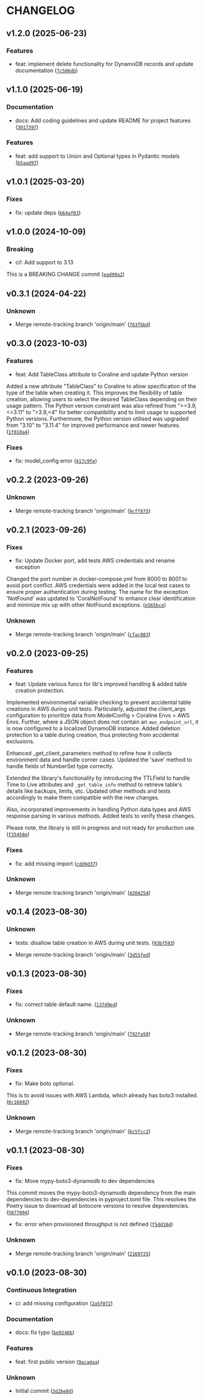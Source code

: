 # CHANGELOG


## v1.2.0 (2025-06-23)

### Features

* feat: implement delete functionality for DynamoDB records and update documentation ([`7c506db`](https://github.com/megalus/coraline/commit/7c506db1b0dd4c697be351ed0a73c11b69f2ad83))


## v1.1.0 (2025-06-19)

### Documentation

* docs: Add coding guidelines and update README for project features ([`3017397`](https://github.com/megalus/coraline/commit/3017397763fc3dd184aacd53a2ef75d9af118149))

### Features

* feat: add support to Union and Optional types in Pydantic models ([`b5aad97`](https://github.com/megalus/coraline/commit/b5aad975e565d0baa3d0ede32255c2af73af42c0))


## v1.0.1 (2025-03-20)

### Fixes

* fix: update deps ([`664af03`](https://github.com/megalus/coraline/commit/664af0327c7f0773b713e78df36e9e885d274d96))


## v1.0.0 (2024-10-09)

### Breaking

* ci!: Add support to 3.13

This is a BREAKING CHANGE commit ([`ead99a2`](https://github.com/megalus/coraline/commit/ead99a22222b391fca2f983f476000707c66edca))


## v0.3.1 (2024-04-22)

### Unknown

* Merge remote-tracking branch 'origin/main' ([`763fbbd`](https://github.com/megalus/coraline/commit/763fbbd325751744cc589bf5b3d64244d60c09ba))


## v0.3.0 (2023-10-03)

### Features

* feat: Add TableClass attribute to Coraline and update Python version

Added a new attribute "TableClass" to Coraline to allow specification of the type of the table when creating it. This improves the flexibility of table creation, allowing users to select the desired TableClass depending on their usage pattern. The Python version constraint was also refined from ">=3.9,<=3.11" to ">3.9,<4" for better compatibility and to limit usage to supported Python versions. Furthermore, the Python version utilised was upgraded from "3.10" to "3.11.4" for improved performance and newer features. ([`1f010a4`](https://github.com/megalus/coraline/commit/1f010a4d7b340e58ba65c55b9b600ba841342664))

### Fixes

* fix: model_config error ([`417c9fe`](https://github.com/megalus/coraline/commit/417c9fe43a736d1997e6e6791ee0831a4e19ccf3))


## v0.2.2 (2023-09-26)

### Unknown

* Merge remote-tracking branch 'origin/main' ([`9cff875`](https://github.com/megalus/coraline/commit/9cff87511949fe0d498babab96cc6561a8816642))


## v0.2.1 (2023-09-26)

### Fixes

* fix: Update Docker port, add tests AWS credentials and rename exception

Changed the port number in docker-compose.yml from 8000 to 8001 to avoid port conflict. AWS credentials were added in the local test cases to ensure proper authentication during testing. The name for the exception 'NotFound' was updated to 'CoralNotFound' to enhance clear identification and minimize mix up with other NotFound exceptions. ([`e565bce`](https://github.com/megalus/coraline/commit/e565bcef49214eac021327f83ba1e1ab9c40f830))

### Unknown

* Merge remote-tracking branch 'origin/main' ([`cfac883`](https://github.com/megalus/coraline/commit/cfac883213b35da9abccf19dfef68676dc32e3d7))


## v0.2.0 (2023-09-25)

### Features

* feat: Update various funcs for lib's improved handling & added table creation protection.

Implemented environmental variable checking to prevent accidental table creations in AWS during unit tests. Particularly, adjusted the client_args configuration to prioritize data from ModelConfig > Coraline Envs > AWS Envs. Further, where a JSON object does not contain an `aws_endpoint_url`, it is now configured to a localized DynamoDB instance.
Added deletion protection to a table during creation, thus protecting from accidental exclusions.

Enhanced _get_client_parameters method to refine how it collects environment data and handle corner cases. Updated the 'save' method to handle fields of NumberSet type correctly.

Extended the library's functionality by introducing the TTLField to handle Time to Live attributes and `_get_table_info` method to retrieve table's details like backups, limits, etc. Updated other methods and tests accordingly to make them compatible with the new changes.

Also, incorporated improvements in handling Python data types and AWS response parsing in various methods. Added tests to verify these changes.

Please note, the library is still in progress and not ready for production use. ([`f35458e`](https://github.com/megalus/coraline/commit/f35458eeda8b46ed6d6a27cb4a801a2d57a9b599))

### Fixes

* fix: add missing import ([`cdd9d37`](https://github.com/megalus/coraline/commit/cdd9d378b4d0450e23c3c5cd4c37598ccb254321))

### Unknown

* Merge remote-tracking branch 'origin/main' ([`4204254`](https://github.com/megalus/coraline/commit/4204254dcd51b9952b5bd6ecb6d059dc6dd220a5))


## v0.1.4 (2023-08-30)

### Unknown

* tests: disallow table creation in AWS during unit tests. ([`93b7593`](https://github.com/megalus/coraline/commit/93b7593b37a501f0beeac32d55cc3a8dc6dbe8a2))

* Merge remote-tracking branch 'origin/main' ([`3d55fed`](https://github.com/megalus/coraline/commit/3d55fedb98bd31a5ad548a79904d95a49336c2cd))


## v0.1.3 (2023-08-30)

### Fixes

* fix: correct table default name. ([`137d9ed`](https://github.com/megalus/coraline/commit/137d9ed6d2c8cf24b585ab1543b23db0c4fa36a8))

### Unknown

* Merge remote-tracking branch 'origin/main' ([`792fa50`](https://github.com/megalus/coraline/commit/792fa50717de79ed4832fc4be750d5045c14818b))


## v0.1.2 (2023-08-30)

### Fixes

* fix: Make boto optional.

This is to avoid issues with AWS Lambda, which already has boto3 installed. ([`0c16092`](https://github.com/megalus/coraline/commit/0c1609295cd8b75455c22fa07c6c565edd648bfe))

### Unknown

* Merge remote-tracking branch 'origin/main' ([`6c5fcc2`](https://github.com/megalus/coraline/commit/6c5fcc21a203e9416e22105582247fe3cf386a3c))


## v0.1.1 (2023-08-30)

### Fixes

* fix: Move mypy-boto3-dynamodb to dev dependencies

This commit moves the mypy-boto3-dynamodb dependency from the main dependencies to dev-dependencies in pyproject.toml file. This resolves the Poetry issue to download all botocore versions to resolve dependencies. ([`5077094`](https://github.com/megalus/coraline/commit/5077094b3a2a58b164304d78c8ed86b606c76bdb))

* fix: error when provisioned throughput is not defined ([`f5dd104`](https://github.com/megalus/coraline/commit/f5dd1049084b1774e7d1fdafd8ae1c087ec7acd7))

### Unknown

* Merge remote-tracking branch 'origin/main' ([`2169725`](https://github.com/megalus/coraline/commit/2169725e04844cedf12c4336e60bf8061fc89ece))


## v0.1.0 (2023-08-30)

### Continuous Integration

* ci: add missing configuration ([`2a5f072`](https://github.com/megalus/coraline/commit/2a5f0720187d2e901bf35d7987f8acd3ecc03280))

### Documentation

* docs: fix typo ([`be9248b`](https://github.com/megalus/coraline/commit/be9248b6e6a32ae8671753656502dca98fd55e9e))

### Features

* feat: first public version ([`9acadaa`](https://github.com/megalus/coraline/commit/9acadaaa88d77229d58ad6171cb1fefd23015109))

### Unknown

* Initial commit ([`3d2be8d`](https://github.com/megalus/coraline/commit/3d2be8dd7a7b801aadebdb29d0584af5507bf68e))
